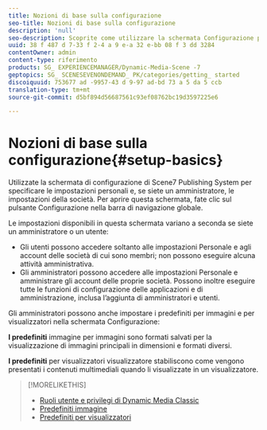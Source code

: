 ```yaml
---
title: Nozioni di base sulla configurazione
seo-title: Nozioni di base sulla configurazione
description: 'null'
seo-description: Scoprite come utilizzare la schermata Configurazione per inserire le impostazioni personali. se siete un amministratore, le impostazioni della società.
uuid: 38 f 487 d 7-33 f 2-4 a 9 e-a 32 e-bb 08 f 3 dd 3284
contentOwner: admin
content-type: riferimento
products: SG_ EXPERIENCEMANAGER/Dynamic-Media-Scene -7
geptopics: SG_ SCENESEVENONDEMAND_ PK/categories/getting_ started
discoiquuid: 753677 ad -9957-43 d 9-97 ad-bd 73 a 5 da 5 ccb
translation-type: tm+mt
source-git-commit: d5bf894d56687561c93ef08762bc19d3597225e6

---
```



# Nozioni di base sulla configurazione{#setup-basics}

Utilizzate la schermata di configurazione di Scene7 Publishing System per specificare le impostazioni personali e, se siete un amministratore, le impostazioni della società. Per aprire questa schermata, fate clic sul pulsante Configurazione nella barra di navigazione globale.

Le impostazioni disponibili in questa schermata variano a seconda se siete un amministratore o un utente:

* Gli utenti possono accedere soltanto alle impostazioni Personale e agli account delle società di cui sono membri; non possono eseguire alcuna attività amministrativa.
* Gli amministratori possono accedere alle impostazioni Personale e amministrare gli account delle proprie società. Possono inoltre eseguire tutte le funzioni di configurazione delle applicazioni e di amministrazione, inclusa l’aggiunta di amministratori e utenti.

Gli amministratori possono anche impostare i predefiniti per immagini e per visualizzatori nella schermata Configurazione:

**I predefiniti** immagine per immagini sono formati salvati per la visualizzazione di immagini principali in dimensioni e formati diversi.

**I predefiniti** per visualizzatori visualizzatore stabiliscono come vengono presentati i contenuti multimediali quando li visualizzate in un visualizzatore.

>[!MORELIKETHIS]
>
>* [Ruoli utente e privilegi di Dynamic Media Classic](administration-setup.md#user_administration)
>* [Predefiniti immagine](application-setup.md#image_presets)
>* [Predefiniti per visualizzatori](application-setup.md#viewer_presets)

